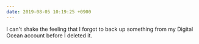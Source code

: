```yaml
---
date: 2019-08-05 10:19:25 +0900
---
```

I can't shake the feeling that I forgot to back up something from my Digital Ocean account before I deleted it.

